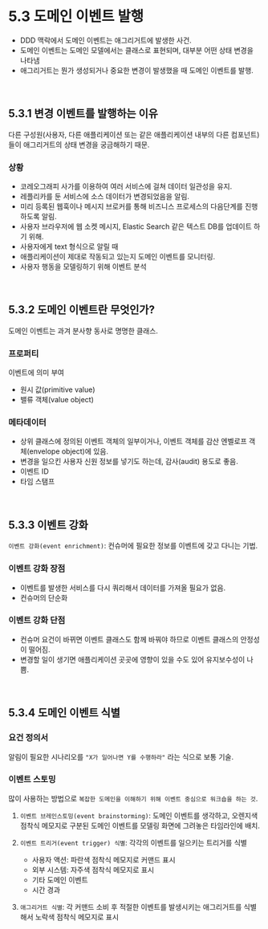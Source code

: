 # 5.3 도메인 이벤트 발행

-   DDD 맥락에서 도메인 이벤트는 애그리거트에 발생한 사건.
-   도메인 이벤트는 도메인 모델에서는 클래스로 표현되며, 대부분 어떤 상태 변경을 나타냄
-   애그리거트는 뭔가 생성되거나 중요한 변경이 발생했을 때 도메인 이벤트를 발행.

<br />

## 5.3.1 변경 이벤트를 발행하는 이유

다른 구성원(사용자, 다른 애플리케이션 또는 같은 애플리케이션 내부의 다른 컴포넌트)들이 애그리거트의 상태 변경을 궁금해하기 때문.

### 상황

-   코레오그래피 사가를 이용하여 여러 서비스에 걸쳐 데이터 일관성을 유지.
-   레플리카를 둔 서비스에 소스 데이터가 변경되었음을 알림.
-   미리 등록된 웹훅이나 메시지 브로커를 통해 비즈니스 프로세스의 다음단계를 진행하도록 알림.
-   사용자 브라우저에 웹 소켓 메시지, Elastic Search 같은 텍스트 DB를 업데이트 하기 위해.
-   사용자에게 text 형식으로 알릴 때
-   애플리케이션이 제대로 작동되고 있는지 도메인 이벤트를 모니터링.
-   사용자 행동을 모델링하기 위해 이벤트 분석

<br />

## 5.3.2 도메인 이벤트란 무엇인가?

도메인 이벤트는 과겨 분사향 동사로 명명한 클래스.

### 프로퍼티

이벤트에 의미 부여

-   원시 값(primitive value)
-   밸류 객체(value object)

### 메타데이터

-   상위 클래스에 정의된 이벤트 객체의 일부이거나, 이벤트 객체를 감산 엔벨로프 객체(envelope object)에 있음.
-   변경을 일으킨 사용자 신원 정보를 넣기도 하는데, 감사(audit) 용도로 좋음.
-   이벤트 ID
-   타임 스탬프

<br />

## 5.3.3 이벤트 강화

`이벤트 강화(event enrichment)`: 컨슈머에 필요한 정보를 이벤트에 갖고 다니는 기법.

### 이벤트 강화 장점

-   이벤트를 발생한 서비스를 다시 쿼리해서 데이터를 가져올 필요가 없음.
-   컨슈머의 단순화

### 이벤트 강화 단점

-   컨슈머 요건이 바뀌면 이벤트 클래스도 함께 바꿔야 하므로 이벤트 클래스의 안정성이 떨어짐.
-   변경할 일이 생기면 애플리케이션 곳곳에 영향이 있을 수도 있어 유지보수성이 나쁨.

<br />

## 5.3.4 도메인 이벤트 식별

### 요건 정의서

알림이 필요한 시나리오를 `"X가 일어나면 Y를 수행하라"` 라는 식으로 보통 기술.

### 이벤트 스토밍

많이 사용하는 방법으로 `복잡한 도메인을 이해하기 위해 이벤트 중심으로 워크숍을 하는 것`.

1. `이벤트 브레인스토밍(event brainstorming)`: 도메인 이벤트를 생각하고, 오렌지색 점착식 메모지로 구분된 도메인 이벤트를 모델링 화면에 그려놓은 타임라인에 배치.
2. `이벤트 트리거(event trigger) 식별`: 각각의 이벤트를 일으키는 트리거를 식별

    - 사용자 액션: 파란색 점착식 메모지로 커맨드 표시
    - 외부 시스템: 자주색 점착식 메모지로 표시
    - 기타 도메인 이벤트
    - 시간 경과

3. `애그리거트 식별`: 각 커맨드 소비 후 적절한 이벤트를 발생시키는 애그리거트를 식별해서 노락색 점착식 메모지로 표시
